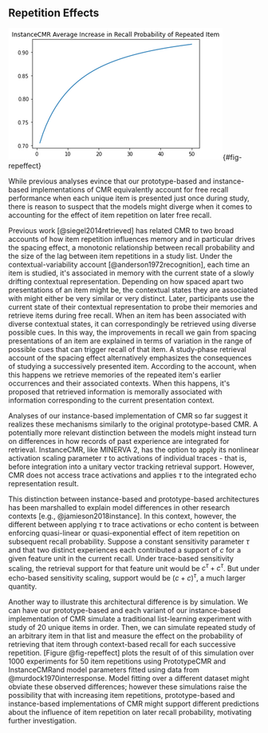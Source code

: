## Repetition Effects
![Simulated effect of successive item repetitions on recall probability, by model, using parameters fitted over @murdock1970interresponse dataset.](figures/icmr_repeffect.png){#fig-repeffect}

While previous analyses evince that our prototype-based and instance-based implementations of CMR equivalently account for free recall performance when each unique item is presented just once during study, there is reason to suspect that the models might diverge when it comes to accounting for the effect of item repetition on later free recall.

Previous work [@siegel2014retrieved] has related CMR to two broad accounts of how item repetition influences memory and in particular drives the spacing effect, a monotonic relationship between recall probability and the size of the lag between item repetitions in a study list. Under the contextual-variability account [@anderson1972recognition], each time an item is studied, it's associated in memory with the current state of a slowly drifting contextual representation. Depending on how spaced apart two presentations of an item might be, the contextual states they are associated with might either be very similar or very distinct. Later, participants use the current state of their contextual representation to probe their memories and retrieve items during free recall. When an item has been associated with diverse contextual states, it can correspondingly be retrieved using diverse possible cues. In this way, the improvements in recall we gain from spacing presentations of an item are explained in terms of variation in the range of possible cues that can trigger recall of that item. A study-phase retrieval account of the spacing effect alternatively emphasizes the consequences of studying a successively presented item. According to the account, when this happens we retrieve memories of the repeated item's earlier occurrences and their associated contexts. When this happens, it's proposed that retrieved information is memorally associated with information corresponding to the current presentation context.

Analyses of our instance-based implementation of CMR so far suggest it realizes these mechanisms similarly to the original prototype-based CMR. A potentially more relevant distinction between the models might instead turn on differences in how records of past experience are integrated for retrieval. InstanceCMR, like MINERVA 2, has the option to apply its nonlinear activation scaling parameter $\tau$ to activations of individual traces - that is, before integration into a unitary vector tracking retrieval support. However, CMR does not access trace activations and applies $\tau$ to the integrated echo representation result.

This distinction between instance-based and prototype-based architectures has been marshalled to explain model differences in other research contexts [e.g., @jamieson2018instance]. In this context, however, the different between applying $\tau$ to trace activations or echo content is between enforcing quasi-linear or quasi-exponential effect of item repetition on subsequent recall probability. Suppose a constant sensitivity parameter $\tau$ and that two distinct experiences each contributed a support of $c$ for a given feature unit in the current recall. Under trace-based sensitivity scaling, the retrieval support for that feature unit would be $c^{\tau} + c^{\tau}$. But under echo-based sensitivity scaling, support would be ${(c + c)}^{\tau}$, a much larger quantity.

Another way to illustrate this architectural difference is by simulation. We can have our prototype-based and each variant of our instance-based implementation of CMR simulate a traditional list-learning experiment with study of 20 unique items in order. Then, we can simulate repeated study of an arbitrary item in that list and measure the effect on the probability of retrieving that item through context-based recall for each successive repetition. [Figure @fig-repeffect] plots the result of of this simulation over 1000 experiments for 50 item repetitions using PrototypeCMR and InstanceCMRand model parameters fitted using data from @murdock1970interresponse. Model fitting over a different dataset might obviate these observed differences; however these simulations raise the possibility that with increasing item repetitions, prototype-based and instance-based implementations of CMR might support different predictions about the influence of item repetition on later recall probability, motivating further investigation.